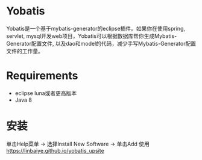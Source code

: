 # Yobatis
Yobatis是一个基于mybatis-generator的eclipse插件。如果你在使用spring, servlet, mysql开发web项目，Yobatis可以根据数据库帮你生成Mybatis-Generator配置文件, 以及dao和model的代码，减少手写Mybatis-Generator配置文件的工作量。
# Requirements
* eclipse luna或者更高版本
* Java 8
# 安装
单击Help菜单 -> 选择Install New Software -> 单击Add
使用
https://linbaiye.github.io/yobatis_upsite

